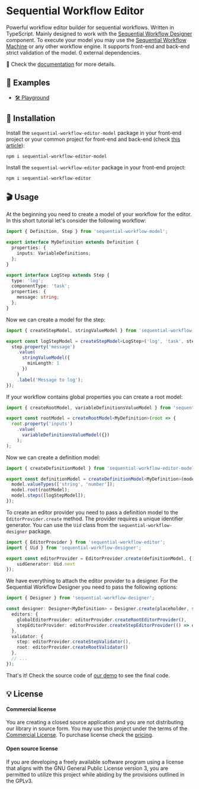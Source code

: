 # Sequential Workflow Editor

Powerful workflow editor builder for sequential workflows. Written in TypeScript. Mainly designed to work with the [Sequential Workflow Designer](https://github.com/nocode-js/sequential-workflow-designer) component. To execute your model you may use the [Sequential Workflow Machine](https://github.com/nocode-js/sequential-workflow-machine) or any other workflow engine. It supports front-end and back-end strict validation of the model. 0 external dependencies.

📝 Check the [documentation](https://nocode-js.com/docs/category/sequential-workflow-editor) for more details.

## 👀 Examples

* [🛠 Playground](https://nocode-js.github.io/sequential-workflow-editor/webpack-app/public/playground.html)

## 🚀 Installation

Install the `sequential-workflow-editor-model` package in your front-end project or your common project for front-end and back-end (check [this article](https://nocode-js.com/docs/sequential-workflow-designer/sharing-types-between-frontend-and-backend)):

```
npm i sequential-workflow-editor-model
```

Install the `sequential-workflow-editor` package in your front-end project:

```
npm i sequential-workflow-editor
```

## 🎬 Usage

At the beginning you need to create a model of your workflow for the editor. In this short tutorial let's consider the following workflow:

```ts
import { Definition, Step } from 'sequential-workflow-model';

export interface MyDefinition extends Definition {
  properties: {
    inputs: VariableDefinitions;
  };
}

export interface LogStep extends Step {
  type: 'log';
  componentType: 'task';
  properties: {
    message: string;
  };
}
```

Now we can create a model for the step:

```ts
import { createStepModel, stringValueModel } from 'sequential-workflow-editor-model';

export const logStepModel = createStepModel<LogStep>('log', 'task', step => {
  step.property('message')
    .value(
      stringValueModel({
        minLength: 1
      })
    )
    .label('Message to log');
});
```

If your workflow contains global properties you can create a root model:

```ts
import { createRootModel, variableDefinitionsValueModel } from 'sequential-workflow-editor-model';

export const rootModel = createRootModel<MyDefinition>(root => {
  root.property('inputs')
    .value(
      variableDefinitionsValueModel({})
    );
);
```

Now we can create a definition model:

```ts
import { createDefinitionModel } from 'sequential-workflow-editor-model';

export const definitionModel = createDefinitionModel<MyDefinition>(model => {
  model.valueTypes(['string', 'number']);
  model.root(rootModel);
  model.steps([logStepModel]);
});
```

To create an editor provider you need to pass a definition model to the `EditorProvider.create` method. The provider requires a unique identifier generator. You can use the `Uid` class from the `sequential-workflow-designer` package.

```ts
import { EditorProvider } from 'sequential-workflow-editor';
import { Uid } from 'sequential-workflow-designer';

export const editorProvider = EditorProvider.create(definitionModel, {
	uidGenerator: Uid.next
});
```

We have everything to attach the editor provider to a designer. For the Sequential Workflow Designer you need to pass the following options:

```ts
import { Designer } from 'sequential-workflow-designer';

const designer: Designer<MyDefinition> = Designer.create(placeholder, startDefinition, {
  editors: {
    globalEditorProvider: editorProvider.createRootEditorProvider(),
    stepEditorProvider: editorProvider.createStepEditorProvider(() => designer.getDefinition())
  },
  validator: {
    step: editorProvider.createStepValidator(),
    root: editorProvider.createRootValidator()
  },
  // ...
});
```

That's it! Check the source code of [our demo](./demos/webpack-app/) to see the final code.

## 💡 License

#### Commercial license

You are creating a closed source application and you are not distributing our library in source form. You may use this project under the terms of the [Commercial License](./LICENSE). To purchase license check the [pricing](https://nocode-js.com/sequential-workflow-editor/pricing).

#### Open source license

If you are developing a freely available software program using a license that aligns with the GNU General Public License version 3, you are permitted to utilize this project while abiding by the provisions outlined in the GPLv3.
